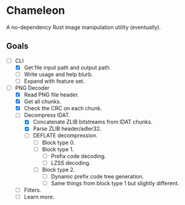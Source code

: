 # Chameleon
A no-dependency Rust image manipulation utility (eventually).
## Goals
- [ ] CLI
    - [x] Get file input path and output path.
    - [ ] Write usage and help blurb.
    - [ ] Expand with feature set.
- [ ] PNG Decoder
    - [x] Read PNG file header.
    - [x] Get all chunks.
    - [x] Check the CRC on each chunk.
    - [ ] Decompress IDAT.
        - [x] Concatenate ZLIB bitstreams from IDAT chunks.
        - [x] Parse ZLIB header/adler32.
        - [ ] DEFLATE decompression. 
            - [ ] Block type 0.
            - [ ] Block type 1.
                - [ ] Prefix code decoding.
                - [ ] LZSS decoding.
            - [ ] Block type 2.
                - [ ] Dynamic prefix code tree generation.
                - [ ] Same things from block type 1 but slightly different.
    - [ ] Filters.
    - [ ] Learn more.
